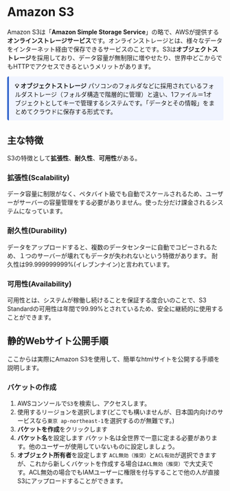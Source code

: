 # Amazon S3
Amazon S3は「**Amazon Simple Storage Service**」の略で、AWSが提供する**オンラインストレージサービス**です。オンラインストレージとは、様々なデータをインターネット経由で保存できるサービスのことです。S3は**オブジェクトストレージ**を採用しており、データ容量が無制限に増やせたり、世界中どこからでもHTTPでアクセスできるというメリットがあります。

<div style="border-left: 4px solid #36c; background: #f0f4ff; padding: 0.8em 1em; border-radius: 4px;">
  <strong>💡 オブジェクトストレージ</strong> 
  パソコンのフォルダなどに採用されているフォルダストレージ（フォルダ構造で階層的に管理）と違い、1ファイル＝1オブジェクトとしてキーで管理するシステムです。「データとその情報」をまとめてクラウドに保存する形式です。
</div>


## 主な特徴
S3の特徴として**拡張性**、**耐久性**、**可用性**がある。
### 拡張性(Scalability)
データ容量に制限がなく、ペタバイト級でも自動でスケールされるため、ユーザーがサーバーの容量管理をする必要がありません。使った分だけ課金されるシステムになっています。
### 耐久性(Durability)
データをアップロードすると、複数のデータセンターに自動でコピーされるため、１つのサーバーが壊れてもデータが失われないという特徴があります。
耐久性は99.999999999%(イレブンナイン)と言われています。
### 可用性(Availability)
可用性とは、システムが稼働し続けることを保証する度合いのことで、S3 Standardの可用性は年間で99.99%とされているため、安全に継続的に使用することができます。

## 静的Webサイト公開手順
ここからは実際にAmazon S3を使用して、簡単なhtmlサイトを公開する手順を説明します。
### バケットの作成
1. AWSコンソールで`S3`を検索し、アクセスします。
2. 使用するリージョンを選択します(どこでも構いませんが、日本国内向けのサービスなら`東京
ap-northeast-1`を選択するのが無難です。)
3. **バケットを作成**をクリックします
4. **バケット名**を設定します
   バケット名は全世界で一意に定まる必要があります。他のユーザーが使用していないものに設定しましょう。
5. **オブジェクト所有者**を設定します
   `ACL無効（推奨）`と`ACL有効`が選択できますが、これから新しくバケットを作成する場合は`ACL無効（推奨）`で大丈夫です。ACL無効の場合でもIAMユーザーに権限を付与することで他の人が直接S3にアップロードすることができます。

